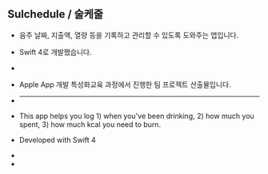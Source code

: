 ## Sulchedule / 술케줄

- 음주 날짜, 지출액, 열량 등을 기록하고 관리할 수 있도록 도와주는 앱입니다.

- Swift 4로 개발했습니다.

- [FSCalendar 코드의 일부를 포함합니다.]:https://github.com/WenchaoD/FSCalendar

- Apple App 개발 특성화교육 과정에서 진행한 팀 프로젝트 산출물입니다.

- [앱 소개 페이지]:https://projectintheclass.github.io/Sulchedule/

  ---

- This app helps you log 1) when you've been drinking, 2) how much you spent, 3) how much kcal you need to burn.

- Developed with Swift 4

- [Includes code from FSCalendar]:https://github.com/WenchaoD/FSCalendar

- [Click this link for details]:https://projectintheclass.github.io/Sulchedule/